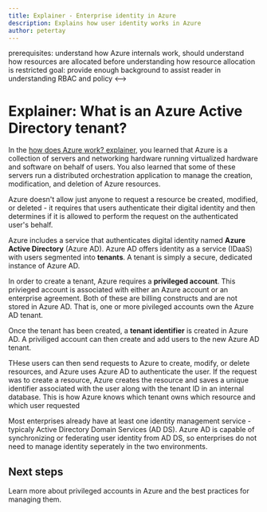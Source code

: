 ```yaml
---
title: Explainer - Enterprise identity in Azure
description: Explains how user identity works in Azure
author: petertay
---
```

<!-->
prerequisites: understand how Azure internals work, should understand how resources are allocated before understanding how resource allocation is restricted
goal: provide enough background to assist reader in understanding RBAC and policy
<-->

# Explainer: What is an Azure Active Directory tenant?

In the [how does Azure work? explainer](azure-explainer.md), you learned that Azure is a collection of servers and networking hardware running virtualized hardware and software on behalf of  users. You also learned that some of these servers run a distributed orchestration application to manage the creation, modification, and deletion of Azure resources.

Azure doesn't allow just anyone to request a resource be created, modified, or deleted - it requires that users authenticate their digital identity and then determines if it is allowed to perform the request on the authenticated user's behalf. 

Azure includes a service that authenticates digital identity named **Azure Active Directory** (Azure AD). Azure AD offers identity as a service (IDaaS) with users segmented into **tenants**. A tenant is simply a secure, dedicated instance of Azure AD. 

In order to create a tenant, Azure requires a **privileged account**. This privieged account is associated with either an Azure account or an enterprise agreement. Both of these are billing constructs and are not stored in Azure AD. That is, one or more pivileged accounts own the Azure AD tenant.

Once the tenant has been created, a **tenant identifier** is created in Azure AD. A priviliged account can then create and add users to the new Azure AD tenant. 

THese users can then send requests to Azure to create, modify, or delete resources, and Azure uses Azure AD to authenticate the user. If the request was to create a resource, Azure creates the resource and saves a unique identifier associated with the user along with the tenant ID in an internal database. This is how Azure knows which tenant owns which resource and which user requested 

Most enterprises already have at least one identity management service - typicaly Active Directory Domain Services (AD DS). Azure AD is capable of synchronizing or federating user identity from AD DS, so enterprises do not need to manage identity seperately in the two environments.

## Next steps

Learn more about privileged accounts in Azure and the best practices for managing them. 


